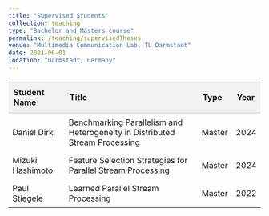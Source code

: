 ```yaml
---
title: "Supervised Students"
collection: teaching
type: "Bachelor and Masters course"
permalink: /teaching/supervisedTheses
venue: "Multimedia Communication Lab, TU Darmstadt"
date: 2021-06-01
location: "Darmstadt, Germany"
---
```


<table style="width:100%; border-collapse: collapse; margin-top:20px;">
<thead style="background-color: #f2f2f2;">
<tr>
  <th style="padding:10px; text-align:left; border-bottom: 2px solid #ddd;">Student Name</th>
  <th style="padding:10px; text-align:left; border-bottom: 2px solid #ddd;">Title</th>
  <th style="padding:10px; text-align:left; border-bottom: 2px solid #ddd;">Type</th>
  <th style="padding:10px; text-align:left; border-bottom: 2px solid #ddd;">Year</th>
</tr>
</thead>
<tbody>
<tr>
  <td style="padding:8px;">Daniel Dirk</td>
  <td style="padding:8px;">Benchmarking Parallelism and Heterogeneity in Distributed Stream Processing</td>
  <td style="padding:8px;">Master</td>
  <td style="padding:8px;">2024</td>
</tr>
<tr>
  <td style="padding:8px;">Mizuki Hashimoto</td>
  <td style="padding:8px;">Feature Selection Strategies for Parallel Stream Processing</td>
  <td style="padding:8px;">Master</td>
  <td style="padding:8px;">2024</td>
</tr>
<tr>
  <td style="padding:8px;">Paul Stiegele</td>
  <td style="padding:8px;">Learned Parallel Stream Processing</td>
  <td style="padding:8px;">Master</td>
  <td style="padding:8px;">2022</td>
</tr>
</tbody>
</table>
